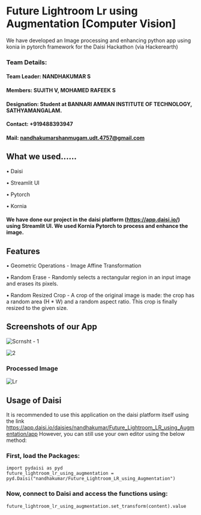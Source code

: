# Future Lightroom Lr using Augmentation [Computer Vision]
We have developed an Image processing and enhancing python app using konia in pytorch framework for the Daisi Hackathon (via Hackerearth)
### Team Details:
#### Team Leader: NANDHAKUMAR S 
#### Members: SUJITH V, MOHAMED RAFEEK S
#### Designation: Student at BANNARI AMMAN INSTITUTE OF TECHNOLOGY, SATHYAMANGALAM.
#### Contact: +919488393947
#### Mail: nandhakumarshanmugam.udt.4757@gmail.com

## What we used......
• Daisi


• Streamlit UI


• Pytorch


• Kornia


#### We have done our project in the daisi platform (https://app.daisi.io/) using Streamlit UI. We used Kornia Pytorch to process and enhance the image. 
## Features
• Geometric Operations - Image Affine Transformation

• Random Erase - Randomly selects a rectangular region in an input image and erases its pixels.

• Random Resized Crop - A crop of the original image is made: the crop has a random area (H * W) and a random aspect ratio. This crop is finally resized to the given size.

## Screenshots of our App

![Scrnsht - 1](https://user-images.githubusercontent.com/113059991/189396851-6812ee22-1d89-413b-8996-fec6a80810a2.JPG)


![2](https://user-images.githubusercontent.com/113059991/189355991-103a8497-2714-498b-b926-e0f6d1032515.JPG)



### Processed Image 

![Lr](https://user-images.githubusercontent.com/113059991/189353828-799dd5f7-6380-4e9d-8cf3-16a2128f0b0b.JPG)


## Usage of Daisi

It is recommended to use this application on the daisi platform itself using the link https://app.daisi.io/daisies/nandhakumar/Future_Lightroom_LR_using_Augmentation/app
However, you can still use your own editor using the below method:

### First, load the Packages:

```
import pydaisi as pyd
future_lightroom_lr_using_augmentation = pyd.Daisi("nandhakumar/Future_Lightroom_LR_using_Augmentation")
```
### Now, connect to Daisi and access the functions using:

```
future_lightroom_lr_using_augmentation.set_transform(content).value
```

